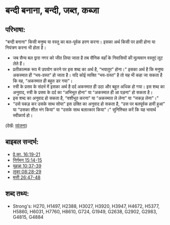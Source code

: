 # बन्दी बनाना, बन्दी, जब्त, कब्जा  

## परिभाषा: ##

"बन्दी बनाना" किसी मनुष्य या वस्तु का बल-पूर्वक हरण करना। इसका अर्थ किसी पर हावी होना या नियंत्रण करना भी होता है।

* जब सैन्य बल द्वारा नगर को जीत लिया जाता है तब सैनिक वहाँ के निवासियों की मूल्यवान वस्तुएं लूट लेते हैं।
* प्रतीकात्मक रूप में उपयोग करने पर इस शब्द का अर्थ है, “भयातुर” होना।" इसका अर्थ है कि मनुष्य अकस्मात ही “भय-ग्रस्त” हो जाता है। यदि कोई व्यक्ति “भय-ग्रस्त” है तो यह भी कहा जा सकता है कि वह, “अकस्मात ही बहुत डर गया”।
* स्त्री के प्रसव के संदर्भ में इसका अर्थ है दर्द अकस्मात ही उठा और बहुत अधिक हो गया। इस शब्द का अनुवाद, स्त्री के प्रसव के दर्द का “अभिभूत होना” या “अकस्मात ही आ पड़ना” हो सकता है।
* इस शब्द का अनुवाद हो सकता है, “वशीभूत करना” या “अकस्मात ले लेना” या “जकड़ लेना”।"
* “उसे पकड़ कर उसके साथ सोया” इस उक्ति का अनुवाद हो सकता है, “उस पर बलपूर्वक हावी हुआ” या “उसका शील भंग किया” या “उसके साथ बलात्कार किया”।" सुनिश्चित करें कि यह भावार्थ स्वीकार्य हो। 

(देखें: [व्यंजना](rc://en/ta/man/translate/figs-euphemism))

## बाइबल सन्दर्भ: ##

* [प्रे.का. 16:19-21](rc://en/tn/help/act/16/19)
* [निर्गमन 15:14-15](rc://en/tn/help/exo/15/14)
* [यूहन्ना 10:37-39](rc://en/tn/help/jhn/10/37)
* [लूका 08:28-29](rc://en/tn/help/luk/08/28)
* [मत्ती 26:47-48](rc://en/tn/help/mat/26/47)

## शब्द तथ्य: ##

* Strong's: H270, H1497, H2388, H3027, H3920, H3947, H4672, H5377, H5860, H6031, H7760, H8610, G724, G1949, G2638, G2902, G2983, G4815, G4884

